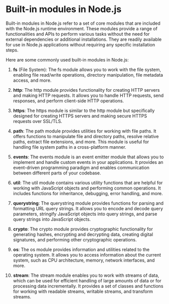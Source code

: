 # Built-in modules in Node.js

Built-in modules in Node.js refer to a set of core modules that are included with the Node.js runtime environment. These modules provide a range of functionalities and APIs to perform various tasks without the need for external dependencies or additional installations. They are readily available for use in Node.js applications without requiring any specific installation steps.

Here are some commonly used built-in modules in Node.js:

1. **fs** (File System): The fs module allows you to work with the file system, enabling file read/write operations, directory manipulation, file metadata access, and more.

2. **http**: The http module provides functionality for creating HTTP servers and making HTTP requests. It allows you to handle HTTP requests, send responses, and perform client-side HTTP operations.

3. **https**: The https module is similar to the http module but specifically designed for creating HTTPS servers and making secure HTTPS requests over SSL/TLS.

4. **path**: The path module provides utilities for working with file paths. It offers functions to manipulate file and directory paths, resolve relative paths, extract file extensions, and more. This module is useful for handling file system paths in a cross-platform manner.

5. **events**: The events module is an event emitter module that allows you to implement and handle custom events in your applications. It provides an event-driven programming paradigm and enables communication between different parts of your codebase.

6. **util**: The util module contains various utility functions that are helpful for working with JavaScript objects and performing common operations. It includes functions for inheritance, debugging, error handling, and more.

7. **querystring**: The querystring module provides functions for parsing and formatting URL query strings. It allows you to encode and decode query parameters, stringify JavaScript objects into query strings, and parse query strings into JavaScript objects.

8. **crypto**: The crypto module provides cryptographic functionality for generating hashes, encrypting and decrypting data, creating digital signatures, and performing other cryptographic operations.

9. **os**: The os module provides information and utilities related to the operating system. It allows you to access information about the current system, such as CPU architecture, memory, network interfaces, and more.

10. **stream**: The stream module enables you to work with streams of data, which can be used for efficient handling of large amounts of data or for processing data incrementally. It provides a set of classes and functions for working with readable streams, writable streams, and transform streams.
